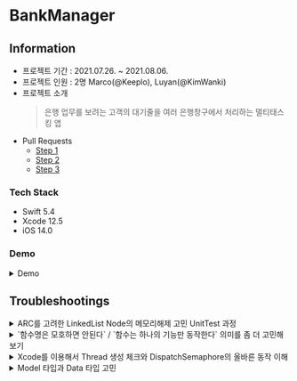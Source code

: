 # BankManager
## Information
* 프로젝트 기간 : 2021.07.26. ~ 2021.08.06.
* 프로젝트 인원 : 2명 Marco(@Keeplo), Luyan(@KimWanki)
* 프로젝트 소개 
    > 은행 업무를 보려는 고객의 대기줄을 여러 은행창구에서 처리하는 멀티태스킹 앱
* Pull Requests
    * [Step 1](https://github.com/yagom-academy/ios-bank-manager/pull/69)
    * [Step 2](https://github.com/yagom-academy/ios-bank-manager/pull/77)
    * [Step 3](https://github.com/yagom-academy/ios-bank-manager/pull/88)
### Tech Stack
* Swift 5.4
* Xcode 12.5
* iOS 14.0
### Demo
<details><summary>Demo</summary><div markdown="1">


</div></details>


## Troubleshootings
<details><summary>ARC를 고려한 LinkedList Node의 메모리해제 고민 UnitTest 과정</summary><div markdown="1">

**UnitTest 중 모든 리스트를 삭제하는 `clear()` 메서드의 오류 발견**

```swift
// 최초 clear() 아이디어
mutating func clear() {
    head = nil
}
```

메서드 동작 아이디어 : 다음 Node를 참조하는 `next` 프로퍼티의 `strong` 참조로 연결된 Node들이 최초 `head` 프로퍼티의 참조가 끊어지면 `strong` Reference Count가 0이 되며 연쇄적으로 Node가 메모리에서 해제됨

```swift
func test_성공케이스_링크드리스트의_clear을하면_노드의개수가_0이_나온다() {
    // given
    var dummyNodes = [
		        DummyNode(value: 1, weakPointer: nil),
            DummyNode(value: 2, weakPointer: nil),
            DummyNode(value: 3, weakPointer: nil),
            DummyNode(value: 4, weakPointer: nil)
        ]
    dummyNodes.enumerated().forEach({ value in
        sutLinkedList.append(value.element.value)
        dummyNodes[value.offset].weakPointer = sutLinkedList.peekLastNode()
    })
    // when
    sutLinkedList.clear()
    let result = dummyNodes.filter({ $0.weakPointer != nil }).count
    // then
    XCTAssertEqual(result, 0)
}
```

`weak` 참조로 각 Node를 연결시킨 `dummyNodes` 포인터 배열을 이용해서 메모리해제 여부를 테스트함

![https://s3-us-west-2.amazonaws.com/secure.notion-static.com/44c245dd-7a73-4b46-ad43-9dc86a8fd3b3/IMG_CE8AC305F722-1.jpeg](https://s3-us-west-2.amazonaws.com/secure.notion-static.com/44c245dd-7a73-4b46-ad43-9dc86a8fd3b3/IMG_CE8AC305F722-1.jpeg)

UnitTest를 진행하던 중 마지막 Node가 해제 되지 않는 점을 발견

![https://s3-us-west-2.amazonaws.com/secure.notion-static.com/d18417db-e5db-4e62-8e2e-547c443325eb/IMG_F491CDE2439A-1.jpeg](https://s3-us-west-2.amazonaws.com/secure.notion-static.com/d18417db-e5db-4e62-8e2e-547c443325eb/IMG_F491CDE2439A-1.jpeg)

마지막 노드를 가리키는 `tail` 프로퍼티가 strong 참조를 유지해서 해제되지 않는 점을 인지함

```swift
mutating func clear() {
     head = nil
     tail = nil
} 
```

`clear()` 메서드에서 내부에 `tail` 프로퍼티의 참조를 끊어주어서 해결

추가 고민사항) `tail` 프로퍼티를 `weak` 키워드를 추가하는 것을 고민함
</div></details>
<details><summary>`함수명은 모호하면 안된다` / `함수는 하나의 기능만 동작한다` 의미를 좀 더 고민해보기</summary><div markdown="1">

UnitTest의 Test Case를 성공케이스와 실패케이스로 나누어 기능/메서드 검증을 하는 과정에서 메서드의 성공과 실패라는 관점이 어떤 것이어야 하는 가에 대한 고민을 함

1. 변수/함수명이 중요한 이유에 대해 고민함 `함수명은 모호하면 안된다`
    
    ```swift
    mutating func popFirst() -> T? {
         defer {
             head = head?.next
             if head == nil {
                 tail = nil
             }
         }
         return head?.value
    }
    // popFirst 라는 함수명의 목적에는 first item을 pop 하지 못하는 상황은 포함되지 않으므로
    // 성공 : Item 반환
    // 실패 : nil 반환
    ```
    
    코드에 함수명과 함께 명시적으로 코드를 짜보면 어떨까 생각해봄
    
    ```swift
    mutating func popFirst() -> T? {
         defer {
             head = head?.next
             if head == nil {
                 tail = nil
             }
         }
    		 guard let head = head else { return nil } // 함수의 임무 실패
         return head.value // 함수의 임무 성공
    }
    ```
    
    다음과 같은 기준을 잡고 UnitTest의 성공/실패케이스를 구현해봄
    
    > 함수명에 담긴 목적 = 기능의 성공케이스 
    함수명에 담기지 않은 모든 결과물 (에러, nil 등) = 기능의 실패케이스
    > 
    
    ```swift
    // popFirst UnitTest
    func test_실패케이스_링크드리스트의_popFirst메서드를_호출하면_head노드를_pop한다() {
        // given
    
        // when
        let popFirst = sutLinkedList.popFirst()
        // then
        XCTAssertEqual(popFirst, nil)
    }
        
    func test_성공케이스_링크드리스트의_popFirst메서드를_호출하면_head노드를_pop한다() {
        // given
        let inputNumber = 1
        sutLinkedList.push(inputNumber)
        // when
        let popFirst = sutLinkedList.popFirst()!
        // then
        XCTAssertEqual(popFirst, inputNumber)
    }
    ```
    
2. 함수의 기능에 대한 고민 `함수는 하나의 기능만 동작한다`
    
    ```swift
    // 함수의 임무 -> 주스 만들기
    // 성공 : try 재고검사 성공해서 재고 변경하기
    // 실패 : 재고감사 함수에서 던진 에러 catch 
    func makeJuice(_ juice: Juice, _ completion: (Result<String, JuiceMakerError>) -> Void) {
        do {
            try checkStock(juice.ingredients)
            // ...
            //completion(.success(juice.name))
        } catch {
            //completion(.failure(.outOfStock))
        }
    }
    ```
    
    분기처리보다 do-catch로 목적 - 에러 반환을 두고 함수는 결과적으로 하나의 기능만을 목표로함
    
     
    
    ```swift
    // 함수의 임무 -> edit Mode 인지 detail Mode 인지 구분해서 해당 테이블을 보여주기
    // 성공 : dataSource 선택해서 테이블 보여주기
    // 실패 : reminder 데이터 없음 (dataSource 인스턴스 생성 에러?!, 테이블뷰 못 보여줌?!)
    override func setEditing(_ editing: Bool, animated: Bool) {
        super.setEditing(editing, animated: animated)
    	  // ,,,
        if editing {
            transitionToEditMode(reminder)
            tableView.backgroundColor = UIColor(named: "EDIT_Background")
        } else {
            transitionToViewMode(reminder)
            tableView.backgroundColor = UIColor(named: "VIEW_Background")
        }
        tableView.dataSource = dataSource
        tableView.reloadData()
    }
    ```
    
    if-else 분기는 결과의 구분이라기 보다 과정이며 setEditing 이라는 함수의 목적은 DataSource 변경과 테이블뷰 `reloadData()`
    
    반환 경우가 다른 경우, 함수명에 드러나지 않는 목적은 올바른 반환으로 함수명에 드러나지 않는 결과는 에러 또는 실패 결과를 전달
    

함수명과 함수가 하나의 기능을 해야하는 것, 기능 분리를 세분화 해야하는 것 등 모두 연관되어 있다고 생각함.
</div></details>

<details><summary>Xcode를 이용해서 Thread 생성 체크와 DispatchSemaphore의 올바른 동작 이해</summary><div markdown="1">
    
Xcode의 CPU Report 기능을 이용해서 스레드의 생성을 체크함

기대 아이디어는 2개의 예금업무 스레드, 1개의 대출업무 스레드가 메인스레드와 별도로 추가되어 해당 태스크를 동작할꺼라고 예상함

다음과 같이 3개 초과된 스레드가 생성하는 것을 인지하고 의도와 다른 동작에서 비동기처리 구현에 오류가 있음을 발견함

위 코드처럼 DispatchSemaphore는 하나의 태스크를 스레드로 처리하는걸 제한하기 보다는 스레드 추가는 이미 되고 해당 태스크가 동작가능한 갯수만 제한한다는 점을 깨달음

때문에 DispatchQueue는 스레드의 갯수를 조절하는 기능이 없고 OperationQueue 기능이 있다는 개념적인 이야기를 이해함

GCD를 계속 사용한다면 제어 용 스레드를 생성하고 해당 스레드의 DispatchSemaphore에서 태스크 생성을 제한해서 스레드의 갯 수를 제한하는 방향을 고민함
</div></details>
<details><summary>Model 타입과 Data 타입 고민</summary><div markdown="1">

Node는 내부 `next`프로퍼티를 이용해서 다음 Node를 가리키는 특징때문에 해당 타입을 인스턴스 참조가 가능한 class 타입으로 구현함

다음과 같이 해당 타입에 대한 프로퍼티는 private 접근제어가 필요한지 고민함

get set 동작을 따로 구현하는 것에 대한 고민을 할때 해당 타입이 비즈니스 로직으로 중요한 Model이 아니라 Int/Double 타입처럼 Model 내부의 Data로 사용되는 타입이기 때문에 내부 프로퍼티에 직접 접근이 가능한 internal(default) 제어접근자로 결정함
</div></details>
<br>
